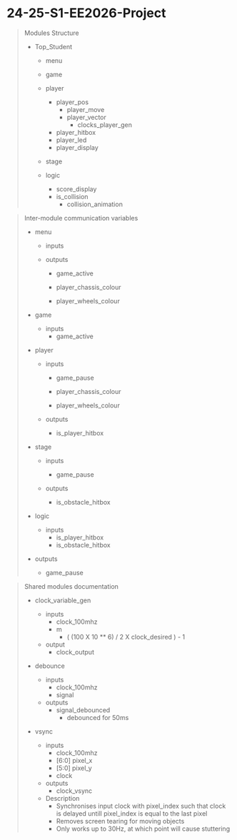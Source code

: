 # 24-25-S1-EE2026-Project

> Modules Structure
>
> - Top_Student
>
>   - menu
>
>   - game
>
>   - player
>     - player_pos
>       - player_move
>       - player_vector
>         - clocks_player_gen
>     - player_hitbox
>     - player_led
>     - player_display
>    
>    - stage
>
>    - logic
>      - score_display
>      - is_collision
>        - collision_animation

> Inter-module communication variables
> - menu
>  
>   - inputs
>  
>   - outputs
>     - game_active
>        
>     - player_chassis_colour
>     - player_wheels_colour
>
> - game
>
>   - inputs
>     - game_active
>    
> - player
>
>   - inputs
>     - game_pause
>  
>     - player_chassis_colour
>     - player_wheels_colour
>  
>   - outputs
>     - is_player_hitbox
>
> - stage
>
>   - inputs
>     - game_pause
>
>   - outputs
>     - is_obstacle_hitbox
>
> - logic
>
>   - inputs
>     - is_player_hitbox
>     - is_obstacle_hitbox
>
>  - outputs
>    - game_pause

> Shared modules documentation
>
> - clock_variable_gen
>    - inputs
>      - clock_100mhz
>      - m
>        - ( (100 X 10 ** 6) / 2 X clock_desired ) - 1
>    - output
>      - clock_output
>
> - debounce
>   - inputs
>     - clock_100mhz
>     - signal
>   - outputs
>     - signal_debounced
>       - debounced for 50ms
>
> - vsync
>   - inputs
>     - clock_100mhz
>     - [6:0] pixel_x
>     - [5:0] pixel_y
>     - clock
>   - outputs
>     - clock_vsync
>   - Description
>     - Synchronises input clock with pixel_index such that clock is delayed untill pixel_index is equal to the last pixel
>     - Removes screen tearing for moving objects
>     - Only works up to 30Hz, at which point will cause stuttering
